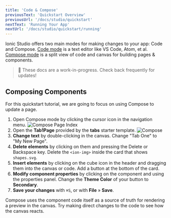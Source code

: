```yaml
---
title: 'Code & Compose'
previousText: 'Quickstart Overview'
previousUrl: '/docs/studio/quickstart'
nextText: 'Running Your App'
nextUrl: '/docs/studio/quickstart/running'
---
```


Ionic Studio offers two main modes for making changes to your app: Code and Compose. [Code mode](/docs/studio/code) is a text editor like VS Code, Atom, et al. [Compose mode](/docs/studio/compose) is a split view of code and canvas for building pages &amp; components.

<blockquote>
🚧 These docs are a work-in-progress. Check back frequently for updates!
</blockquote>

## Composing Components

For this quickstart tutorial, we are going to focus on using Compose to update a page.

1. Open Compose mode by clicking the cursor icon in the navigation menu.
    ![Compose Page Index](/docs/assets/img/studio/ss-page-index.png)
1. Open the **Tab1Page** provided by the **tabs** starter template.
    ![Compose](/docs/assets/img/studio/ss-compose.png)
1. **Change text** by double-clicking in the canvas. Change "Tab One" to "My New Page".
1. **Delete elements** by clicking on them and pressing the Delete or Backspace key. Delete the `<ion-img>` inside the card that shows `shapes.svg`.
1. **Insert elements** by clicking on the cube icon in the header and dragging them into the canvas or code. Add a button at the bottom of the card.
1. **Modify component properties** by clicking on the component and using the properties panel. Change the **Theme Color** of your button to **Secondary**.
1. **Save your changes** with `⌘S`, or with **File** &raquo; **Save**.

Compose uses the component code itself as a source of truth for rendering a preview in the canvas. Try making direct changes to the code to see how the canvas reacts.
